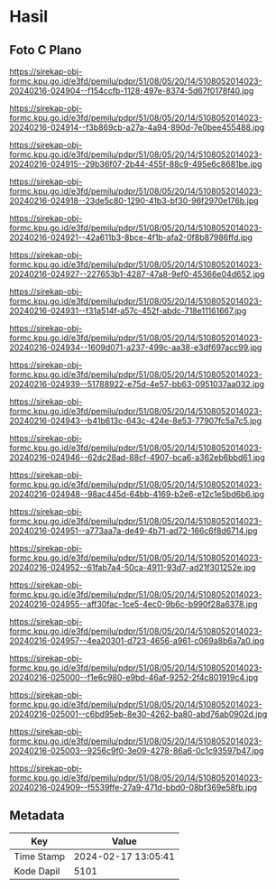 # Hasil

## Foto C Plano

https://sirekap-obj-formc.kpu.go.id/e3fd/pemilu/pdpr/51/08/05/20/14/5108052014023-20240216-024904--f154ccfb-1128-497e-8374-5d67f0178f40.jpg

https://sirekap-obj-formc.kpu.go.id/e3fd/pemilu/pdpr/51/08/05/20/14/5108052014023-20240216-024914--f3b869cb-a27a-4a94-890d-7e0bee455488.jpg

https://sirekap-obj-formc.kpu.go.id/e3fd/pemilu/pdpr/51/08/05/20/14/5108052014023-20240216-024915--29b36f07-2b44-455f-88c9-495e6c8681be.jpg

https://sirekap-obj-formc.kpu.go.id/e3fd/pemilu/pdpr/51/08/05/20/14/5108052014023-20240216-024918--23de5c80-1290-41b3-bf30-96f2970e176b.jpg

https://sirekap-obj-formc.kpu.go.id/e3fd/pemilu/pdpr/51/08/05/20/14/5108052014023-20240216-024921--42a611b3-8bce-4f1b-afa2-0f8b87986ffd.jpg

https://sirekap-obj-formc.kpu.go.id/e3fd/pemilu/pdpr/51/08/05/20/14/5108052014023-20240216-024927--227653b1-4287-47a8-9ef0-45366e04d652.jpg

https://sirekap-obj-formc.kpu.go.id/e3fd/pemilu/pdpr/51/08/05/20/14/5108052014023-20240216-024931--f31a514f-a57c-452f-abdc-718e11161667.jpg

https://sirekap-obj-formc.kpu.go.id/e3fd/pemilu/pdpr/51/08/05/20/14/5108052014023-20240216-024934--1609d071-a237-499c-aa38-e3df697acc99.jpg

https://sirekap-obj-formc.kpu.go.id/e3fd/pemilu/pdpr/51/08/05/20/14/5108052014023-20240216-024939--51788922-e75d-4e57-bb63-0951037aa032.jpg

https://sirekap-obj-formc.kpu.go.id/e3fd/pemilu/pdpr/51/08/05/20/14/5108052014023-20240216-024943--b41b613c-643c-424e-8e53-77907fc5a7c5.jpg

https://sirekap-obj-formc.kpu.go.id/e3fd/pemilu/pdpr/51/08/05/20/14/5108052014023-20240216-024946--62dc28ad-88cf-4907-bca6-a362eb6bbd61.jpg

https://sirekap-obj-formc.kpu.go.id/e3fd/pemilu/pdpr/51/08/05/20/14/5108052014023-20240216-024948--98ac445d-64bb-4169-b2e6-e12c1e5bd6b6.jpg

https://sirekap-obj-formc.kpu.go.id/e3fd/pemilu/pdpr/51/08/05/20/14/5108052014023-20240216-024951--a773aa7a-de49-4b71-ad72-166c6f8d6714.jpg

https://sirekap-obj-formc.kpu.go.id/e3fd/pemilu/pdpr/51/08/05/20/14/5108052014023-20240216-024952--61fab7a4-50ca-4911-93d7-ad21f301252e.jpg

https://sirekap-obj-formc.kpu.go.id/e3fd/pemilu/pdpr/51/08/05/20/14/5108052014023-20240216-024955--aff30fac-1ce5-4ec0-9b6c-b990f28a6378.jpg

https://sirekap-obj-formc.kpu.go.id/e3fd/pemilu/pdpr/51/08/05/20/14/5108052014023-20240216-024957--4ea20301-d723-4656-a961-c069a8b6a7a0.jpg

https://sirekap-obj-formc.kpu.go.id/e3fd/pemilu/pdpr/51/08/05/20/14/5108052014023-20240216-025000--f1e6c980-e9bd-46af-9252-2f4c801919c4.jpg

https://sirekap-obj-formc.kpu.go.id/e3fd/pemilu/pdpr/51/08/05/20/14/5108052014023-20240216-025001--c6bd95eb-8e30-4262-ba80-abd76ab0902d.jpg

https://sirekap-obj-formc.kpu.go.id/e3fd/pemilu/pdpr/51/08/05/20/14/5108052014023-20240216-025003--9256c9f0-3e09-4278-86a6-0c1c93597b47.jpg

https://sirekap-obj-formc.kpu.go.id/e3fd/pemilu/pdpr/51/08/05/20/14/5108052014023-20240216-024909--f5539ffe-27a9-471d-bbd0-08bf369e58fb.jpg


## Metadata

| Key        | Value               |
| ---------- | ------------------- |
| Time Stamp | 2024-02-17 13:05:41 |
| Kode Dapil | 5101                |



